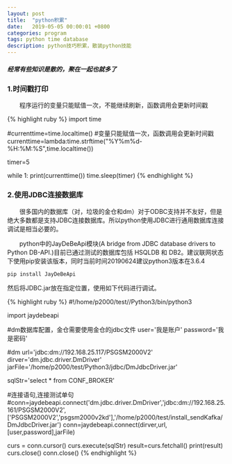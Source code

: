 ```yaml
---
layout: post
title:  "python积累"
date:   2019-05-05 00:00:01 +0800
categories: program
tags: python time database
description: python技巧积累，散装python技能
---
```

##### 经常有些知识是散的，聚在一起也就多了

### 1.时间戳打印

&emsp;&emsp;程序运行的变量只能赋值一次，不能继续刷新，函数调用会更新时间戳

{% highlight ruby %}
import time

#currenttime=time.localtime() #变量只能赋值一次，函数调用会更新时间戳
currenttime=lambda:time.strftime("%Y%m%d-%H:%M:%S",time.localtime())

timer=5

while 1:
   print(currenttime())
   time.sleep(timer)
{% endhighlight %}

### 2.使用JDBC连接数据库

&emsp;&emsp;很多国内的数据库（对，垃圾的金仓和dm）对于ODBC支持并不友好，但是绝大多数都是支持JDBC连接数据库。所以python使用JDBC进行通用数据库连接调试是相当必要的。

&emsp;&emsp;python中的JayDeBeApi模块(A bridge from JDBC database drivers to Python DB-API.)目前已通过测试的数据库包括 HSQLDB 和 DB2。建议联网状态下使用pip安装该版本，同时当前时间20190624建议python3版本在3.6.4

    pip install JayDeBeApi

然后将JDBC.jar放在指定位置，使用如下代码进行调试。

{% highlight ruby %}
#!/home/p2000/test//Python3/bin/python3

import jaydebeapi

#dm数据库配置，金仓需要使用金仓的jdbc文件
user='我是账户'
password='我是密码'

#dm
url='jdbc:dm://192.168.25.117/PSGSM2000V2'
dirver='dm.jdbc.driver.DmDriver'
jarFile='/home/p2000/test/Python3/jdbc/DmJdbcDriver.jar'

sqlStr='select * from CONF_BROKER'

#连接语句,连接测试单句
#conn=jaydebeapi.connect('dm.jdbc.driver.DmDriver','jdbc:dm://192.168.25.161/PSGSM2000V2',['PSGSM2000V2','psgsm2000v2kd'],'/home/p2000/test/install_sendKafka/DmJdbcDriver.jar')
conn=jaydebeapi.connect(dirver,url,[user,password],jarFile)

curs = conn.cursor()
curs.execute(sqlStr)
result=curs.fetchall()
print(result)
curs.close()
conn.close()
{% endhighlight %}

